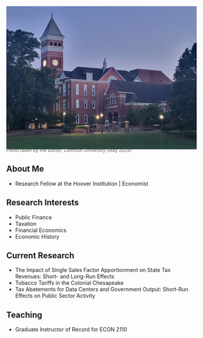 <img src="https://github.com/bjaros20/bjaros20/blob/main/20240527_204537.jpg?raw=true" alt="Tillman Hall" style="max-width: 100%;">

<p style="font-size: 0.75rem; color: #666; margin-top: -0.5rem; margin-bottom: 1.5rem;">
Photo taken by the author, Clemson University (May 2024)
</p>

## About Me
- Research Fellow at the Hoover Institution \| Economist

## Research Interests
- Public Finance  
- Taxation  
- Financial Economics  
- Economic History

## Current Research
- The Impact of Single Sales Factor Apportionment on State Tax Revenues: Short- and Long-Run Effects  
- Tobacco Tariffs in the Colonial Chesapeake  
- Tax Abatements for Data Centers and Government Output: Short-Run Effects on Public Sector Activity

## Teaching
- Graduate Instructor of Record for ECON 2110


